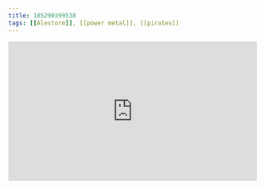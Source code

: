 ```yaml
---
title: 185290399538
tags: [[Alestorm]], [[power metal]], [[pirates]]
---
```

<iframe allow="accelerometer; autoplay; clipboard-write; encrypted-media; gyroscope; picture-in-picture" allowfullscreen="" frameborder="0" height="281" id="youtube_iframe" src="https://www.youtube.com/embed/GTyMhv7MCCs?feature=oembed&amp;enablejsapi=1&amp;origin=https://safe.txmblr.com&amp;wmode=opaque" width="500"></iframe>